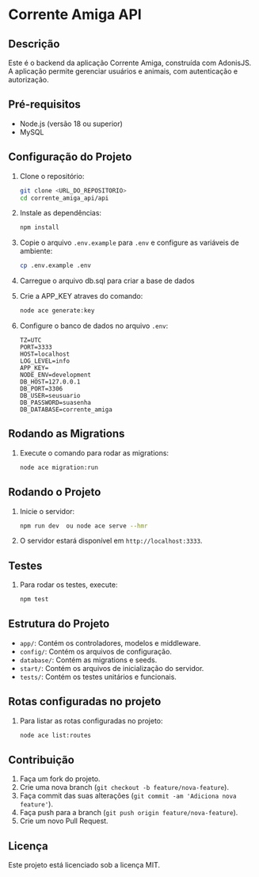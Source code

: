# Corrente Amiga API

## Descrição

Este é o backend da aplicação Corrente Amiga, construída com AdonisJS. 
A aplicação permite gerenciar usuários e animais, com autenticação e autorização.

## Pré-requisitos

- Node.js (versão 18 ou superior)
- MySQL

## Configuração do Projeto

1. Clone o repositório:

   ```sh
   git clone <URL_DO_REPOSITORIO>
   cd corrente_amiga_api/api
   ```

2. Instale as dependências:

   ```sh
   npm install
   ```

3. Copie o arquivo `.env.example` para `.env` e configure as variáveis de ambiente:

   ```sh
   cp .env.example .env
   ```

4. Carregue o arquivo db.sql para criar a base de dados

5. Crie a APP_KEY atraves do comando:

   ```sh
   node ace generate:key
   ```
   
6. Configure o banco de dados no arquivo `.env`:
   ```
   TZ=UTC
   PORT=3333
   HOST=localhost
   LOG_LEVEL=info
   APP_KEY=
   NODE_ENV=development
   DB_HOST=127.0.0.1
   DB_PORT=3306
   DB_USER=seusuario
   DB_PASSWORD=suasenha
   DB_DATABASE=corrente_amiga
   ```

## Rodando as Migrations

1. Execute o comando para rodar as migrations:
   ```sh
   node ace migration:run
   ```

## Rodando o Projeto

1. Inicie o servidor:

   ```sh
   npm run dev  ou node ace serve --hmr
   ```

2. O servidor estará disponível em `http://localhost:3333`.
   
## Testes

1. Para rodar os testes, execute:
   ```sh
   npm test
   ```

## Estrutura do Projeto

- `app/`: Contém os controladores, modelos e middleware.
- `config/`: Contém os arquivos de configuração.
- `database/`: Contém as migrations e seeds.
- `start/`: Contém os arquivos de inicialização do servidor.
- `tests/`: Contém os testes unitários e funcionais.

## Rotas configuradas no projeto

1. Para listar as rotas configuradas no projeto:
   ```sh
   node ace list:routes
   ```

## Contribuição

1. Faça um fork do projeto.
2. Crie uma nova branch (`git checkout -b feature/nova-feature`).
3. Faça commit das suas alterações (`git commit -am 'Adiciona nova feature'`).
4. Faça push para a branch (`git push origin feature/nova-feature`).
5. Crie um novo Pull Request.

## Licença

Este projeto está licenciado sob a licença MIT.
